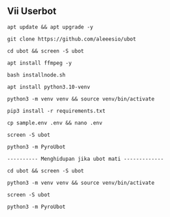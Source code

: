 ## Vii Userbot
```
apt update && apt upgrade -y
```
```
git clone https://github.com/aleeesio/ubot
```
```
cd ubot && screen -S ubot
```
```
apt install ffmpeg -y
```
```
bash installnode.sh
```
```
apt install python3.10-venv
```
```
python3 -m venv venv && source venv/bin/activate
```
```
pip3 install -r requirements.txt
```
```
cp sample.env .env && nano .env
```
```
screen -S ubot
```
```
python3 -m PyroUbot
```
```
---------- Menghidupan jika ubot mati -------------
```
```
cd ubot && screen -S ubot
```
```
python3 -m venv venv && source venv/bin/activate
```
```
screen -S ubot
```
```
python3 -m PyroUbot
```

